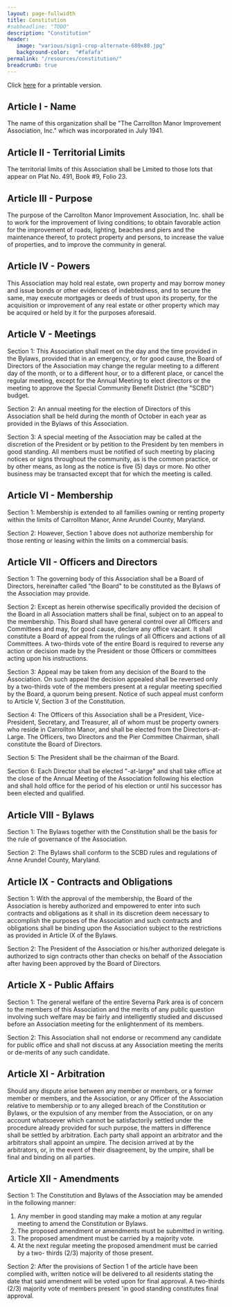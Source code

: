 ```yaml
---
layout: page-fullwidth
title: Constitution
#subheadline: "TODO"
description: "Constitution"
header:
   image: "various/sign1-crop-alternate-680x80.jpg"
   background-color:  "#fafafa"
permalink: "/resources/constitution/"
breadcrumb: true
---
```


Click <a href="/resources/constitution/CMIA_constitution_2014-08-31.pdf">here</a> for a printable version.

## Article I - Name

The name of this organization shall be "The Carrollton Manor Improvement Association, Inc." which was incorporated in July 1941. 

## Article II - Territorial Limits

The territorial limits of this Association shall be Limited to those lots that appear on Plat No. 491, Book #9, Folio 23.

## Article III - Purpose

The purpose of the Carrollton Manor Improvement Association, Inc. shall be to work for the improvement of living conditions; to obtain favorable action for the improvement of roads, lighting, beaches and piers and the maintenance thereof, to protect property and persons, to increase the value of properties, and to improve the community in general.

## Article IV - Powers

This Association may hold real estate, own property and may borrow money and issue bonds or other evidences of indebtedness, and to secure the same, may execute mortgages or deeds of trust upon its property, for the acquisition or improvement of any real estate or other property which may be acquired or held by it for the purposes aforesaid.

## Article V - Meetings

Section 1: This Association shall meet on the day and the time provided in the Bylaws, provided that in an emergency, or for good cause, the Board of Directors of the Association may change the regular meeting to a different day of the month, or to a different hour, or to a different place, or cancel the regular meeting, except for the Annual Meeting to elect directors or the meeting to approve the Special Community Benefit District (the "SCBD") budget.

Section 2: An annual meeting for the election of Directors of this Association shall be held during the month of October in each year as provided in the Bylaws of this Association.

Section 3: A special meeting of the Association may be called at the discretion of the President or by petition to the President by ten members in good standing. All members must be notified of such meeting by placing notices or signs throughout the community, as is the common practice, or by other means, as long as the notice is five (5) days or more. No other business may be transacted except that for which the meeting is called.

## Article VI - Membership

Section 1: Membership is extended to all families owning or renting property within the limits of Carrollton Manor, Anne Arundel County, Maryland.

Section 2: However, Section 1 above does not authorize membership for those renting or leasing within the limits on a commercial basis.

## Article VII - Officers and Directors

Section 1: The governing body of this Association shall be a Board of Directors, hereinafter called "the Board" to be constituted as the Bylaws of the Association may provide.

Section 2: Except as herein otherwise specifically provided the decision of the Board in all Association matters shall be final, subject on to an appeal to the membership. This Board shall have general control over all Officers and Committees and may, for good cause, declare any office vacant. It shall constitute a Board of appeal from the rulings of all Officers and actions of all Committees. A two-thirds vote of the entire Board is required to reverse any action or decision made by the President or those Officers or committees acting upon his instructions.

Section 3: Appeal may be taken from any decision of the Board to the Association. On such appeal the decision appealed shall be reversed only by a two-thirds vote of the members present at a regular meeting specified by the Board, a quorum being present. Notice of such appeal must conform to Article V, Section 3 of the Constitution.

Section 4: The Officers of this Association shall be a President, Vice-President, Secretary, and Treasurer, all of whom must be property owners who reside in Carrollton Manor, and shall be elected from the Directors-at-Large. The Officers, two Directors and the Pier Committee Chairman, shall constitute the Board of Directors.

Section 5: The President shall be the chairman of the Board.

Section 6: Each Director shall be elected "-at-large" and shall take office at the close of the Annual Meeting of the Association following his election and shall hold office for the period of his election or until his successor has been elected and qualified.

## Article VIII - Bylaws

Section 1: The Bylaws together with the Constitution shall be the basis for the rule of governance of the Association.

Section 2: The Bylaws shall conform to the SCBD rules and regulations of Anne Arundel County, Maryland.

## Article IX - Contracts and Obligations

Section 1: With the approval of the membership, the Board of the Association is hereby authorized and empowered to enter into such contracts and obligations as it shall in its discretion deem necessary to accomplish the purposes of the Association and such contracts and obligations shall be binding upon the Association subject to the restrictions as provided in Article IX of the Bylaws.

Section 2: The President of the Association or his/her authorized delegate is authorized to sign contracts other than checks on behalf of the Association after having been approved by the Board of Directors.

## Article X - Public Affairs

Section 1: The general welfare of the entire Severna Park area is of concern to the members of this Association and the merits of any public question involving such welfare may be fairly and intelligently studied and discussed before an Association meeting for the enlightenment of its members.

Section 2: This Association shall not endorse or recommend any candidate for public office and shall not discuss at any Association meeting the merits or de-merits of any such candidate.

## Article XI - Arbitration

Should any dispute arise between any member or members, or a former member or members, and the Association, or any Officer of the Association relative to membership or to any alleged breach of the Constitution or Bylaws, or the expulsion of any member from the Association, or on any account whatsoever which cannot be satisfactorily settled under the procedure already provided for such purpose, the matters in difference shall be settled by arbitration. Each party shall appoint an arbitrator and the arbitrators shall appoint an umpire. The decision arrived at by the arbitrators, or, in the event of their disagreement, by the umpire, shall be final and binding on all parties.

## Article XII - Amendments

Section 1: The Constitution and Bylaws of the Association may be amended in the following manner:
1. Any member in good standing may make a motion at any regular meeting to amend the Constitution or Bylaws.
2. The proposed amendment or amendments must be submitted in writing.
3. The proposed amendment must be carried by a majority vote.
4. At the next regular meeting the proposed amendment must be carried by a two- thirds (2/3) majority of those present.

Section 2: After the provisions of Section 1 of the article have been complied with, written notice will be delivered to all residents stating the date that said amendment will be voted upon for final approval. A two-thirds (2/3) majority vote of members present 'in good standing constitutes final approval.
